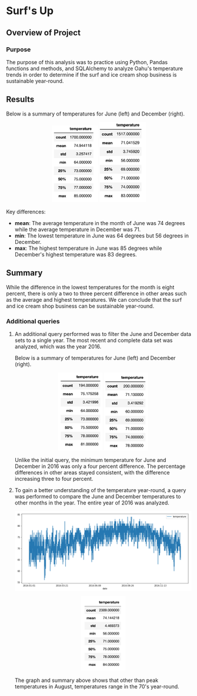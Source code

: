 # Surf's Up

## Overview of Project

### Purpose

The purpose of this analysis was to practice using Python, Pandas functions and methods, and SQLAlchemy to analyze Oahu's temperature trends in order to determine if the surf and ice cream shop business is sustainable year-round.

## Results

Below is a summary of temperatures for June (left) and December (right).

<p align="center"><img src="resources/jun_summary.png" height="25%" width="25%"> <img src="resources/dec_summary.png" height="25%" width="25%"></p>

Key differences:
- **mean**: The average temperature in the month of June was 74 degrees while the average temperature in December was 71.
- **min**: The lowest temperature in June was 64 degrees but 56 degrees in December.
- **max**: The highest temperature in June was 85 degrees while December's highest temperature was 83 degrees.

## Summary

While the difference in the lowest temperatures for the month is eight percent, there is only a two to three percent difference in other areas such as the average and highest temperatures.
We can conclude that the surf and ice cream shop business can be sustainable year-round.

### Additional queries

1. An additional query performed was to filter the June and December data sets to a single year. The most recent and complete data set was analyzed, which was the year 2016.

    Below is a summary of temperatures for June (left) and December (right).

    <p align="center"><img src="resources/jun16_summary.png" height="25%" width="25%"> <img src="resources/dec16_summary.png" height="25%" width="25%"></p>

    Unlike the initial query, the minimum temperature for June and December in 2016 was only a four percent difference. The percentage differences in other areas stayed consistent, with the difference increasing three to four percent.

2. To gain a better understanding of the temperature year-round, a query was performed to compare the June and December temperatures to other months in the year. The entire year of 2016 was analyzed.

    <img src="resources/y2016_temp.png" align="center">

    <p align="center"><img src="resources/y2016_summary.png" width="25%" height="25%"></p>

    The graph and summary above shows that other than peak temperatures in August, temperatures range in the 70's year-round.